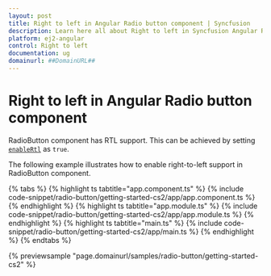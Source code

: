 ```yaml
---
layout: post
title: Right to left in Angular Radio button component | Syncfusion
description: Learn here all about Right to left in Syncfusion Angular Radio button component of Syncfusion Essential JS 2 and more.
platform: ej2-angular
control: Right to left 
documentation: ug
domainurl: ##DomainURL##
---
```


# Right to left in Angular Radio button component

RadioButton component has RTL support. This can be achieved by setting [`enableRtl`](https://ej2.syncfusion.com/angular/documentation/api/radio-button#enablertl) as `true`.

The following example illustrates how to enable right-to-left support in RadioButton component.

{% tabs %}
{% highlight ts tabtitle="app.component.ts" %}
{% include code-snippet/radio-button/getting-started-cs2/app/app.component.ts %}
{% endhighlight %}
{% highlight ts tabtitle="app.module.ts" %}
{% include code-snippet/radio-button/getting-started-cs2/app/app.module.ts %}
{% endhighlight %}
{% highlight ts tabtitle="main.ts" %}
{% include code-snippet/radio-button/getting-started-cs2/app/main.ts %}
{% endhighlight %}
{% endtabs %}
  
{% previewsample "page.domainurl/samples/radio-button/getting-started-cs2" %}